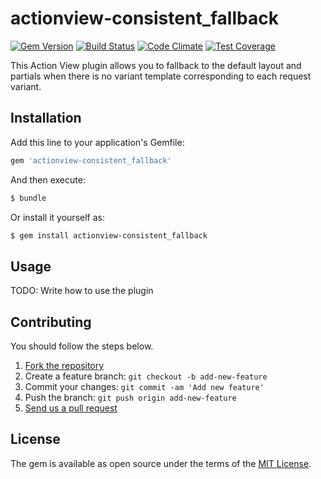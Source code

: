 # actionview-consistent\_fallback
[![Gem Version](https://badge.fury.io/rb/actionview-consistent_fallback.svg)](http://badge.fury.io/rb/actionview-consistent_fallback)
[![Build Status](https://travis-ci.org/yasaichi/actionview-consistent_fallback.svg?branch=master)](https://travis-ci.org/yasaichi/actionview-consistent_fallback)
[![Code Climate](https://codeclimate.com/github/yasaichi/actionview-consistent_fallback/badges/gpa.svg)](https://codeclimate.com/github/yasaichi/actionview-consistent_fallback)
[![Test Coverage](https://codeclimate.com/github/yasaichi/actionview-consistent_fallback/badges/coverage.svg)](https://codeclimate.com/github/yasaichi/actionview-consistent_fallback/coverage)

This Action View plugin allows you to fallback to the default layout and partials when there is no variant template corresponding to each request variant.

## Installation
Add this line to your application's Gemfile:

```ruby
gem 'actionview-consistent_fallback'
```

And then execute:
```bash
$ bundle
```

Or install it yourself as:
```bash
$ gem install actionview-consistent_fallback
```

## Usage
TODO: Write how to use the plugin

## Contributing
You should follow the steps below.

1. [Fork the repository](https://help.github.com/articles/fork-a-repo/)
2. Create a feature branch: `git checkout -b add-new-feature`
3. Commit your changes: `git commit -am 'Add new feature'`
4. Push the branch: `git push origin add-new-feature`
4. [Send us a pull request](https://help.github.com/articles/about-pull-requests/)

## License
The gem is available as open source under the terms of the [MIT License](http://opensource.org/licenses/MIT).
